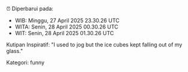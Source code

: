 ⏰ Diperbarui pada:
- WIB: Minggu, 27 April 2025 23.30.26 UTC
- WITA: Senin, 28 April 2025 00.30.26 UTC
- WIT: Senin, 28 April 2025 01.30.26 UTC

Kutipan Inspiratif:
"I used to jog but the ice cubes kept falling out of my glass."


Kategori: funny


